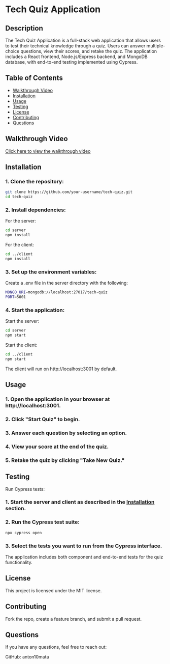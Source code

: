 # Tech Quiz Application

## Description
The Tech Quiz Application is a full-stack web application that allows users to test their technical knowledge through a quiz. Users can answer multiple-choice questions, view their scores, and retake the quiz. The application includes a React frontend, Node.js/Express backend, and MongoDB database, with end-to-end testing implemented using Cypress.

## Table of Contents
- [Walkthrough Video](#walkthrough-video)
- [Installation](#installation)
- [Usage](#usage)
- [Testing](#testing)
- [License](#license)
- [Contributing](#contributing)
- [Questions](#questions)

## Walkthrough Video
[Click here to view the walkthrough video](https://your-walkthrough-video-link)

## Installation

### 1. Clone the repository:
```bash
git clone https://github.com/your-username/tech-quiz.git
cd tech-quiz
```
### 2. Install dependencies:
For the server:
```bash
cd server
npm install
```
For the client:
```bash
cd ../client
npm install
```
### 3. Set up the environment variables:
Create a .env file in the server directory with the following:
```bash
MONGO_URI=mongodb://localhost:27017/tech-quiz
PORT=5001
```
### 4. Start the application:
Start the server:
```bash
cd server
npm start
```
Start the client:
```bash
cd ../client
npm start
```
The client will run on http://localhost:3001 by default.

## Usage
### 1. Open the application in your browser at http://localhost:3001.
### 2. Click "Start Quiz" to begin.
### 3. Answer each question by selecting an option.
### 4. View your score at the end of the quiz.
### 5. Retake the quiz by clicking "Take New Quiz."

## Testing
Run Cypress tests:
### 1. Start the server and client as described in the [Installation](#installation) section.
### 2. Run the Cypress test suite:
```bash
npx cypress open
```
### 3. Select the tests you want to run from the Cypress interface.
The application includes both component and end-to-end tests for the quiz functionality.

## License
This project is licensed under the MIT license.

## Contributing
Fork the repo, create a feature branch, and submit a pull request.

## Questions
If you have any questions, feel free to reach out:

GitHub: anton10mata
